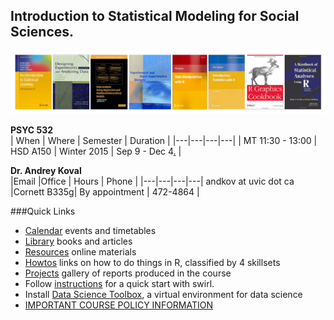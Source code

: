 Introduction to Statistical Modeling  for Social Sciences. 
---
![covers](./materials/texts/images/covers-02.png)

**PSYC 532**   
| When  | Where  | Semester  | Duration  |
|---|---|---|---|
| MT 11:30 - 13:00   | HSD A150    | Winter 2015   | Sep 9 - Dec 4[.](https://github.com/andkov/psy532/edit/gh-pages/index.md)  |

**Dr. Andrey Koval**  
|Email   |Office   | Hours | Phone  |
|---|---|---|---|
andkov at uvic dot ca |Cornett B335g|   By appointment  | 472-4864  |


###Quick Links
- [Calendar](./calendar.md) events and timetables
- [Library](./library.md) books and articles 
- [Resources](./resources.md) online materials
- [Howtos](./howtos.md) links on how to do things in R, classified by 4 skillsets
- [Projects](./projects/README.md) gallery of reports produced in the course
- Follow [instructions](./materials/swirl/quickstart.md) for a quick start with swirl.  
- Install [Data Science Toolbox](http://datasciencetoolbox.org/), a virtual environment for data science    
- [IMPORTANT COURSE POLICY INFORMATION](./policy.md)  



